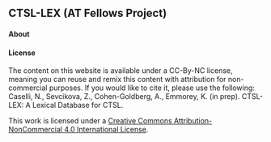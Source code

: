 ## CTSL-LEX (AT Fellows Project)

#### About

#### License

The content on this website is available under a CC-By-NC license, meaning you can reuse and remix this content with attribution for non-commercial purposes. If you would like to cite it, please use the following: Caselli, N., Sevcikova, Z., Cohen-Goldberg, A., Emmorey, K. (in prep). CTSL-LEX: A Lexical Database for CTSL.

This work is licensed under a [Creative Commons Attribution-NonCommercial 4.0 International License](http://creativecommons.org/licenses/by-nc/4.0/).
